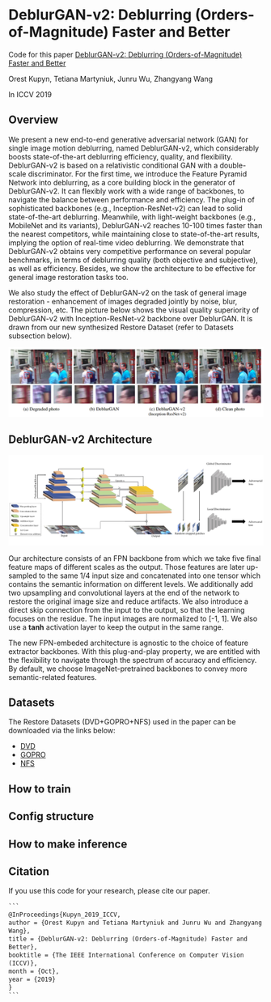 # DeblurGAN-v2: Deblurring (Orders-of-Magnitude) Faster and Better

Code for this paper [DeblurGAN-v2: Deblurring (Orders-of-Magnitude) Faster and Better](https://arxiv.org/abs/1908.03826)

Orest Kupyn, Tetiana Martyniuk, Junru Wu, Zhangyang Wang

In ICCV 2019

## Overview

We present a new end-to-end generative adversarial network (GAN) for single image motion deblurring, named DeblurGAN-v2, which considerably boosts state-of-the-art deblurring efficiency, quality, and flexibility. DeblurGAN-v2 is based on a relativistic conditional GAN with a double-scale discriminator. For the first time, we introduce the Feature Pyramid Network into deblurring, as a core building block in the generator of DeblurGAN-v2. It can flexibly work with a wide range of backbones, to navigate the balance between performance and efficiency. The plug-in of sophisticated backbones (e.g., Inception-ResNet-v2) can lead to solid state-of-the-art deblurring. Meanwhile, with light-weight backbones (e.g., MobileNet and its variants), DeblurGAN-v2 reaches 10-100 times faster than the nearest competitors, while maintaining close to state-of-the-art results, implying the option of real-time video deblurring. We demonstrate that DeblurGAN-v2 obtains very competitive performance on several popular benchmarks, in terms of deblurring quality (both objective and subjective), as well as efficiency. Besides, we show the architecture to be effective for general image restoration tasks too.

We also study the effect of DeblurGAN-v2 on the task of general image restoration - enhancement of images degraded jointly by noise, blur, compression, etc. The picture below shows the visual quality superiority of DeblurGAN-v2 with Inception-ResNet-v2 backbone over DeblurGAN. It is drawn from our new synthesized Restore Dataset (refer to Datasets subsection below).

![](./doc_images/restore_visual.png)

## DeblurGAN-v2 Architecture

![](./doc_images/pipeline.jpg)

Our architecture consists of an FPN backbone from which we take five final feature maps of different scales as the output. Those features are later up-sampled to the same 1/4 input size and concatenated into one tensor which contains the semantic information on different levels. We additionally add two upsampling and convolutional layers at the end of the network to restore the original image size  and reduce artifacts. We also introduce a direct skip connection from the input to the output, so that the learning focuses on the residue. The input images are normalized to \[-1, 1\]. We also use a **tanh** activation layer to keep the output in the same range.

The new FPN-embeded architecture is agnostic to the choice of feature extractor backbones. With this plug-and-play property, we are entitled with the flexibility to navigate through the spectrum of accuracy and efficiency. By default, we choose ImageNet-pretrained backbones to convey more semantic-related features. 

## Datasets

The Restore Datasets (DVD+GOPRO+NFS) used in the paper can be downloaded via the links below:
- [DVD](https://drive.google.com/file/d/1bpj9pCcZR_6-AHb5aNnev5lILQbH8GMZ/view)
- [GOPRO](https://drive.google.com/file/d/1KStHiZn5TNm2mo3OLZLjnRvd0vVFCI0W/view)
- [NFS](https://drive.google.com/file/d/1Ut7qbQOrsTZCUJA_mJLptRMipD8sJzjy/view)

## How to train

## Config structure 

## How to make inference 

## Citation

If you use this code for your research, please cite our paper.

```
​```
@InProceedings{Kupyn_2019_ICCV,
author = {Orest Kupyn and Tetiana Martyniuk and Junru Wu and Zhangyang Wang},
title = {DeblurGAN-v2: Deblurring (Orders-of-Magnitude) Faster and Better},
booktitle = {The IEEE International Conference on Computer Vision (ICCV)},
month = {Oct},
year = {2019}
}
​```
```

